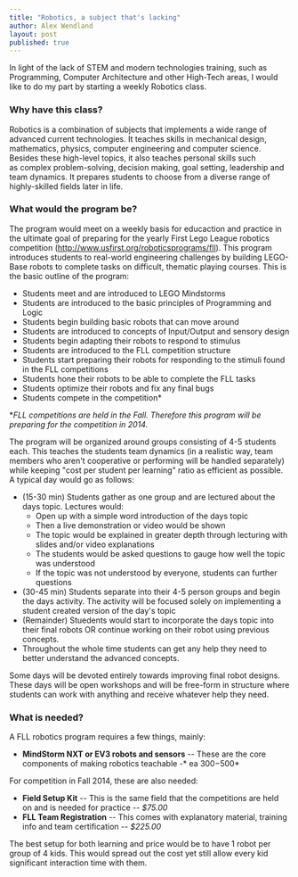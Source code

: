 ```yaml
---
title: "Robotics, a subject that's lacking"
author: Alex Wendland
layout: post
published: true
---
```


In light of the lack of STEM and modern technologies training, such as Programming, Computer Architecture and other High-Tech areas, I would like to do my part by starting a weekly Robotics class.

### Why have this class?

Robotics is a combination of subjects that implements a wide range of advanced current technologies. It teaches skills in mechanical design, mathematics, physics, computer engineering and computer science. Besides these high-level topics, it also teaches personal skills such as complex problem-solving, decision making, goal setting, leadership and team dynamics. It prepares students to choose from a diverse range of highly-skilled fields later in life.

### What would the program be?

The program would meet on a weekly basis for educaction and practice in the ultimate goal of preparing for the yearly First Lego League robotics competition (<http://www.usfirst.org/roboticsprograms/fll>). This program introduces students to real-world engineering challenges by building LEGO-Base robots to complete tasks on difficult, thematic playing courses. This is the basic outline of the program:

*   Students meet and are introduced to LEGO Mindstorms
*   Students are introduced to the basic principles of Programming and Logic
*   Students begin building basic robots that can move around
*   Students are introduced to concepts of Input/Output and sensory design
*   Students begin adapting their robots to respond to stimulus
*   Students are introduced to the FLL competition structure
*   Students start preparing their robots for responding to the stimuli found in the FLL competitions
*   Students hone their robots to be able to complete the FLL tasks
*   Students optimize their robots and fix any final bugs
*   Students compete in the competition*

**FLL competitions are held in the Fall. Therefore this program will be preparing for the competition in 2014.*

The program will be organized around groups consisting of 4-5 students each. This teaches the students team dynamics (in a realistic way, team members who aren't cooperative or performing will be handled separately) while keeping "cost per student per learning" ratio as efficient as possible. A typical day would go as follows:<!--break-->

*   (15-30 min) Students gather as one group and are lectured about the days topic. Lectures would:
    *   Open up with a simple word introduction of the days topic
    *   Then a live demonstration or video would be shown
    *   The topic would be explained in greater depth through lecturing with slides and/or video explanations
    *   The students would be asked questions to gauge how well the topic was understood
    *   If the topic was not understood by everyone, students can further questions
*   (30-45 min) Students separate into their 4-5 person groups and begin the days activity. The activity will be focused solely on implementing a student created version of the day's topic
*   (Remainder) Stuedents would start to incorporate the days topic into their final robots OR continue working on their robot using previous concepts.
*   Throughout the whole time students can get any help they need to better understand the advanced concepts.

Some days will be devoted entirely towards improving final robot designs. These days will be open workshops and will be free-form in structure where students can work with anything and receive whatever help they need.

### What is needed?

A FLL robotics program requires a few things, mainly:

*   **MindStorm NXT or EV3 robots and sensors** -- These are the core components of making robotics teachable -* ea $300-$500*

For competition in Fall 2014, these are also needed:

*   **Field Setup Kit** -- This is the same field that the competitions are held on and is needed for practice -- *$75.00*
*   **FLL Team Registration** -- This comes with explanatory material, training info and team certification -- *$225.00*

The best setup for both learning and price would be to have 1 robot per group of 4 kids. This would spread out the cost yet still allow every kid significant interaction time with them.